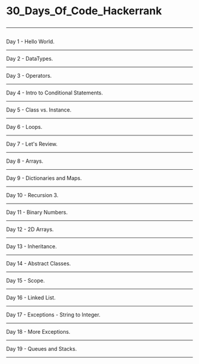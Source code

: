 # 30_Days_Of_Code_Hackerrank<hr>
Day 1 - Hello World. <br><hr>
Day 2 - DataTypes. <br><hr>
Day 3 - Operators. <br><hr>
Day 4 - Intro to Conditional Statements. <br><hr>
Day 5 - Class vs. Instance. <br><hr>
Day 6 - Loops. <br><hr>
Day 7 - Let's Review. <br><hr>
Day 8 - Arrays. <br><hr>
Day 9 - Dictionaries and Maps. <br><hr>
Day 10 - Recursion 3. <br><hr>
Day 11 - Binary Numbers. <br><hr>
Day 12 - 2D Arrays. <br><hr>
Day 13 - Inheritance. <br><hr>
Day 14 - Abstract Classes. <br><hr>
Day 15 - Scope. <br><hr>
Day 16 - Linked List. <br><hr>
Day 17 - Exceptions - String to Integer. <br><hr>
Day 18 - More Exceptions. <br><hr>
Day 19 - Queues and Stacks. <br><hr>